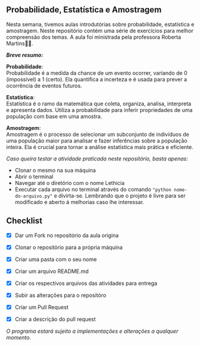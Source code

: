 ## Probabilidade, Estatística e Amostragem

Nesta semana, tivemos aulas introdutórias sobre probabilidade, estatística e amostragem. Neste repositório contém uma série de exercícios para melhor compreensão dos temas. A aula foi ministrada pela professora Roberta Martins👧🏻.

***Breve resumo:***

**Probabilidade**:  
Probabilidade é a medida da chance de um evento ocorrer, variando de 0 (impossível) a 1 (certo). Ela quantifica a incerteza e é usada para prever a ocorrência de eventos futuros.

**Estatística**:  
Estatística é o ramo da matemática que coleta, organiza, analisa, interpreta e apresenta dados. Utiliza a probabilidade para inferir propriedades de uma população com base em uma amostra.

**Amostragem**:  
Amostragem é o processo de selecionar um subconjunto de indivíduos de uma população maior para analisar e fazer inferências sobre a população inteira. Ela é crucial para tornar a análise estatística mais prática e eficiente.

_Caso queira testar a atividade praticada neste repositório, basta apenas:_
-   Clonar o mesmo na sua máquina
-   Abrir o terminal
-   Navegar até o diretório com o nome Lethicia
-   Executar cada arquivo no terminal através do comando  `"python nome-do-arquivo.py"`  e divirta-se. Lembrando que o projeto é livre para ser modificado e aberto á melhorias caso lhe interessar.

## Checklist

  

 - [x] Dar um Fork no repositório da aula origina
 - [x] Clonar o repositório para a própria máquina
 - [x] Criar uma pasta com o seu nome
 - [x] Criar um arquivo README.md
 - [x] Criar os respectivos arquivos das atividades para entrega
 - [x] Subir as alterações para o repositóro
 - [x] Criar um Pull Request
 - [x] Criar a descrição do pull request

  

_O programa estará sujeito a implementações e alterações a qualquer momento._